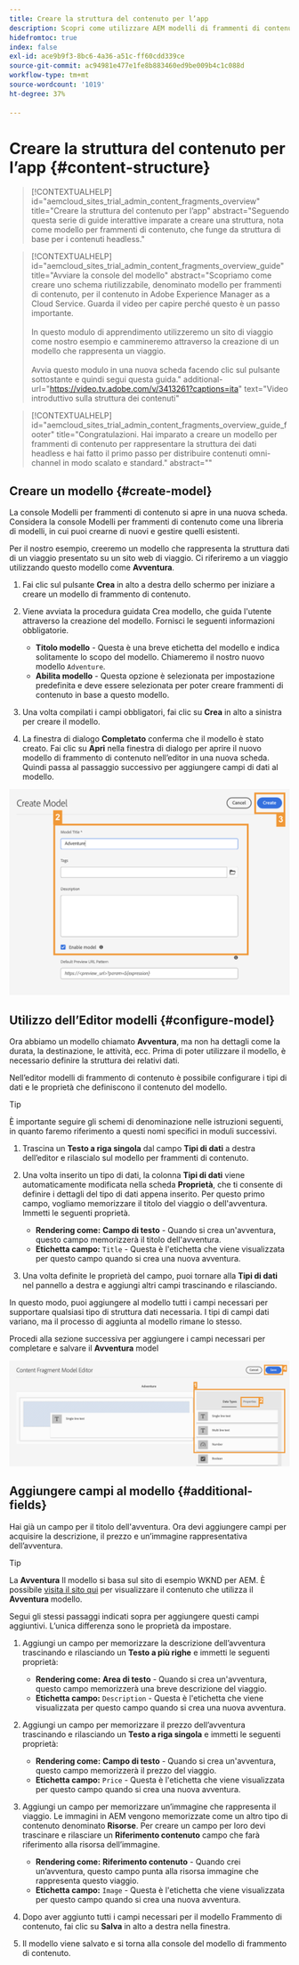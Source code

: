 ```yaml
---
title: Creare la struttura del contenuto per l’app
description: Scopri come utilizzare AEM modelli di frammenti di contenuto per creare la struttura dei contenuti, che funge da base per i contenuti headless.
hidefromtoc: true
index: false
exl-id: ace9b9f3-8bc6-4a36-a51c-ff60cdd339ce
source-git-commit: ac94981e477e1fe8b883460ed9be009b4c1c088d
workflow-type: tm+mt
source-wordcount: '1019'
ht-degree: 37%

---
```



# Creare la struttura del contenuto per l’app {#content-structure}

>[!CONTEXTUALHELP]
>id="aemcloud_sites_trial_admin_content_fragments_overview"
>title="Creare la struttura del contenuto per l’app"
>abstract="Seguendo questa serie di guide interattive imparate a creare una struttura, nota come modello per frammenti di contenuto, che funge da struttura di base per i contenuti headless."

>[!CONTEXTUALHELP]
>id="aemcloud_sites_trial_admin_content_fragments_overview_guide"
>title="Avviare la console del modello"
>abstract="Scopriamo come creare uno schema riutilizzabile, denominato modello per frammenti di contenuto, per il contenuto in Adobe Experience Manager as a Cloud Service. Guarda il video per capire perché questo è un passo importante. <br><br>In questo modulo di apprendimento utilizzeremo un sito di viaggio come nostro esempio e cammineremo attraverso la creazione di un modello che rappresenta un viaggio.<br><br>Avvia questo modulo in una nuova scheda facendo clic sul pulsante sottostante e quindi segui questa guida."
>additional-url="https://video.tv.adobe.com/v/3413261?captions=ita" text="Video introduttivo sulla struttura dei contenuti"

>[!CONTEXTUALHELP]
>id="aemcloud_sites_trial_admin_content_fragments_overview_guide_footer"
>title="Congratulazioni. Hai imparato a creare un modello per frammenti di contenuto per rappresentare la struttura dei dati headless e hai fatto il primo passo per distribuire contenuti omni-channel in modo scalato e standard."
>abstract=""

## Creare un modello {#create-model}

La console Modelli per frammenti di contenuto si apre in una nuova scheda. Considera la console Modelli per frammenti di contenuto come una libreria di modelli, in cui puoi crearne di nuovi e gestire quelli esistenti.

Per il nostro esempio, creeremo un modello che rappresenta la struttura dati di un viaggio presentato su un sito web di viaggio. Ci riferiremo a un viaggio utilizzando questo modello come **Avventura**.

1. Fai clic sul pulsante **Crea** in alto a destra dello schermo per iniziare a creare un modello di frammento di contenuto.

1. Viene avviata la procedura guidata Crea modello, che guida l&#39;utente attraverso la creazione del modello. Fornisci le seguenti informazioni obbligatorie.

   * **Titolo modello** - Questa è una breve etichetta del modello e indica solitamente lo scopo del modello. Chiameremo il nostro nuovo modello `Adventure`.
   * **Abilita modello** - Questa opzione è selezionata per impostazione predefinita e deve essere selezionata per poter creare frammenti di contenuto in base a questo modello.

1. Una volta compilati i campi obbligatori, fai clic su **Crea** in alto a sinistra per creare il modello.

1. La finestra di dialogo **Completato** conferma che il modello è stato creato. Fai clic su **Apri** nella finestra di dialogo per aprire il nuovo modello di frammento di contenuto nell’editor in una nuova scheda. Quindi passa al passaggio successivo per aggiungere campi di dati al modello.

![Passaggi due e tre della creazione di un modello di frammento di contenuto](assets/do-not-localize/create-model.png)

## Utilizzo dell’Editor modelli {#configure-model}

Ora abbiamo un modello chiamato **Avventura**, ma non ha dettagli come la durata, la destinazione, le attività, ecc. Prima di poter utilizzare il modello, è necessario definire la struttura dei relativi dati.

Nell’editor modelli di frammento di contenuto è possibile configurare i tipi di dati e le proprietà che definiscono il contenuto del modello.

>[!TIP]
>
>È importante seguire gli schemi di denominazione nelle istruzioni seguenti, in quanto faremo riferimento a questi nomi specifici in moduli successivi.

1. Trascina un **Testo a riga singola** dal campo **Tipi di dati** a destra dell’editor e rilascialo sul modello per frammenti di contenuto.

1. Una volta inserito un tipo di dati, la colonna **Tipi di dati** viene automaticamente modificata nella scheda **Proprietà**, che ti consente di definire i dettagli del tipo di dati appena inserito. Per questo primo campo, vogliamo memorizzare il titolo del viaggio o dell&#39;avventura. Immetti le seguenti proprietà.

   * **Rendering come:** **Campo di testo** - Quando si crea un&#39;avventura, questo campo memorizzerà il titolo dell&#39;avventura.
   * **Etichetta campo:** `Title` - Questa è l&#39;etichetta che viene visualizzata per questo campo quando si crea una nuova avventura.

1. Una volta definite le proprietà del campo, puoi tornare alla **Tipi di dati** nel pannello a destra e aggiungi altri campi trascinando e rilasciando.

In questo modo, puoi aggiungere al modello tutti i campi necessari per supportare qualsiasi tipo di struttura dati necessaria. I tipi di campi dati variano, ma il processo di aggiunta al modello rimane lo stesso.

Procedi alla sezione successiva per aggiungere i campi necessari per completare e salvare il **Avventura** model

![Passaggi uno, due e tre per aggiungere campi al modello](assets/do-not-localize/define-model-fields.png)

## Aggiungere campi al modello {#additional-fields}

Hai già un campo per il titolo dell&#39;avventura. Ora devi aggiungere campi per acquisire la descrizione, il prezzo e un’immagine rappresentativa dell’avventura.

>[!TIP]
>
>La **Avventura** Il modello si basa sul sito di esempio WKND per AEM. È possibile [visita il sito qui](https://wknd.site/us/en/adventures/yosemite-backpacking.html) per visualizzare il contenuto che utilizza il **Avventura** modello.

Segui gli stessi passaggi indicati sopra per aggiungere questi campi aggiuntivi. L’unica differenza sono le proprietà da impostare.

1. Aggiungi un campo per memorizzare la descrizione dell’avventura trascinando e rilasciando un **Testo a più righe** e immetti le seguenti proprietà:

   * **Rendering come:** **Area di testo** - Quando si crea un&#39;avventura, questo campo memorizzerà una breve descrizione del viaggio.
   * **Etichetta campo:** `Description` - Questa è l&#39;etichetta che viene visualizzata per questo campo quando si crea una nuova avventura.

1. Aggiungi un campo per memorizzare il prezzo dell’avventura trascinando e rilasciando un **Testo a riga singola** e immetti le seguenti proprietà:

   * **Rendering come:** **Campo di testo** - Quando si crea un&#39;avventura, questo campo memorizzerà il prezzo del viaggio.
   * **Etichetta campo:** `Price` - Questa è l&#39;etichetta che viene visualizzata per questo campo quando si crea una nuova avventura.

1. Aggiungi un campo per memorizzare un’immagine che rappresenta il viaggio. Le immagini in AEM vengono memorizzate come un altro tipo di contenuto denominato **Risorse**. Per creare un campo per loro devi trascinare e rilasciare un **Riferimento contenuto** campo che farà riferimento alla risorsa dell’immagine.

   * **Rendering come:** **Riferimento contenuto** - Quando crei un’avventura, questo campo punta alla risorsa immagine che rappresenta questo viaggio.
   * **Etichetta campo:** `Image` - Questa è l&#39;etichetta che viene visualizzata per questo campo quando si crea una nuova avventura.

1. Dopo aver aggiunto tutti i campi necessari per il modello Frammento di contenuto, fai clic su **Salva** in alto a destra nella finestra.

1. Il modello viene salvato e si torna alla console del modello di frammento di contenuto.
